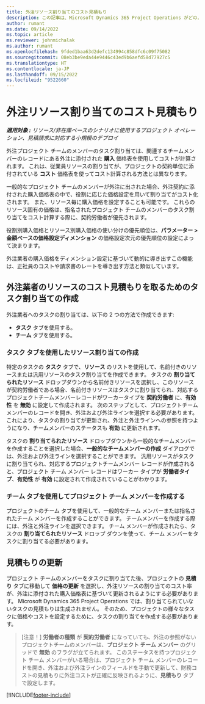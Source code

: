 ```yaml
---
title: 外注リソース割り当てのコスト見積もり
description: この記事は、Microsoft Dynamics 365 Project Operations がどのように下請けリソース割り当てのコスト見積もりを計算する方法について説明します。
author: rumant
ms.date: 09/14/2022
ms.topic: article
ms.reviewer: johnmichalak
ms.author: rumant
ms.openlocfilehash: 9fded1baa63d2defc134994c858dfc6c09f75082
ms.sourcegitcommit: 08eb3be9eda44e9446c43ed9b6aefd58d77927c5
ms.translationtype: HT
ms.contentlocale: ja-JP
ms.lasthandoff: 09/15/2022
ms.locfileid: "9522660"
---
```

# <a name="cost-estimation-of-subcontracted-resource-assignments"></a>外注リソース割り当てのコスト見積もり

_**適用対象 :** リソース/非在庫ベースのシナリオに使用するプロジェクト オペレーション、見積請求に対応する小規模のデプロイ_

外注プロジェクト チームのメンバーのタスク割り当ては、関連するチームメンバーのレコードにある外注に添付された **購入** 価格表を使用してコストが計算されます。 これは、従業員リソースの割り当てが、プロジェクトの契約単位に添付されている **コスト** 価格表を使ってコスト計算される方法とは異なります。 

一般的なプロジェクト チームのメンバーが外注に出された場合、外注契約に添付された購入価格表の中で、役割に応じた価格設定を用いて割り当てがコスト化されます。 また、リソース毎に購入価格を設定することも可能です。 これらのリソース固有の価格は、指名されたプロジェクト チームのメンバーのタスク割り当てをコスト計算する際に、契約労働者が優先されます。 

役割別購入価格とリソース別購入価格の使い分けの優先順位は、**パラメーター > 金額ベースの価格設定ディメンション** の価格設定次元の優先順位の設定によって決まります。

外注業者の購入価格をディメンション設定に基づいて動的に導き出すこの機能は、正社員のコストや請求書のレートを導き出す方法と類似しています。 

## <a name="creating-task-assignments-for-getting-cost-estimates-of-subcontractor-resources"></a>外注業者のリソースのコスト見積もりを取るためのタスク割り当ての作成

外注業者へのタスクの割り当ては、以下の 2 つの方法で作成できます: 
- **タスク** タブを使用する。
- **チーム** タブを使用する。

### <a name="creating-resources-assignments-using-the-tasks-tab"></a>タスク タブを使用したリソース割り当ての作成
特定のタスクの **タスク** タブで、**リソース** のリストを使用して、名前付きのリソースまたは汎用リソースのタスク割り当てを作成できます。 タスクの **割り当てられたリソース** ドロップダウンから名前付きリソースを選択し、このリソースが契約労働者である場合、名前付きリソースはタスクに割り当てられ、対応するプロジェクトチームメンバーレコードがワーカータイプを **契約労働者**  に、**有効性** を **無効** に設定して作成されます。 次のステップとして、プロジェクトチーム メンバーのレコードを開き、外注および外注ラインを選択する必要があります。 これにより、タスクの割り当てが更新され、外注と外注ラインへの参照を持つようになり、チームメンバーのステータスも **有効** に更新されます。

タスクの **割り当てられたリソース** ドロップダウンから一般的なチームメンバーを作成することを選択した場合、**一般的なチームメンバーの作成** ダイアログでは、外注および外注ラインを選択することができます。 汎用リソースがタスクに割り当てられ、対応するプロジェクトチームメンバー レコードが作成されると、プロジェクト チーム メンバー レコードはワーカー タイプが **労働者タイプ**、**有効性** が **有効** に設定されて作成されていることがわかります。

### <a name="creating-project-team-members-using-the-team-tab"></a>チーム タブを使用してプロジェクト チーム メンバーを作成する
プロジェクトのチーム タブを使用して、一般的なチーム メンバーまたは指名されたチーム メンバーを作成することができます。 チームメンバーを作成する際には、外注と外注ラインを選択できます。 チーム メンバーが作成されたら、タスクの **割り当てられたリソース** ドロップ ダウンを使って、チーム メンバーをタスクに割り当てる必要があります。 

## <a name="updating-estimates"></a>見積もりの更新
プロジェクト チームのメンバーをタスクに割り当てた後、プロジェクトの **見積り** タブに移動して **価格の更新** を選択し、外注リソースの割り当てのコスト率が、外注に添付された購入価格表に基づいて更新されるようにする必要があります。 Microsoft Dynamics 365 Project Operations では、割り当てられていないタスクの見積もりは生成されません。 そのため、プロジェクトの様々なタスクに価格やコストを設定するために、タスクの割り当てを作成する必要があります。 

> [注意！] **労働者の種類** が **契約労働者** になっていても、外注の参照がないプロジェクトチームのメンバーは、**プロジェクト チーム メンバー** のグリッドで **無効** のフラグが立てられます。 このステータスを持つプロジェクト チーム メンバーがいる場合は、プロジェクト チーム メンバーのレコードを開き、外注および外注ラインのフィールドを手動で更新して、財務コストの見積もりに外注コストが正確に反映されるように、**見積もり** タブで設定します。 


[!INCLUDE[footer-include](../../includes/footer-banner.md)]
